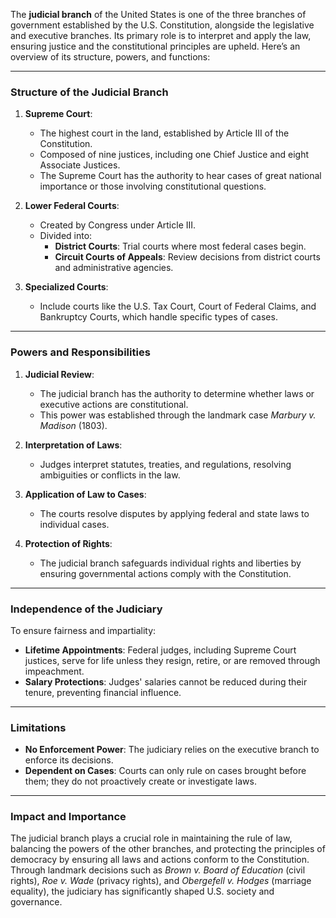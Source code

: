 The **judicial branch** of the United States is one of the three branches of government established by the U.S. Constitution, alongside the legislative and executive branches. Its primary role is to interpret and apply the law, ensuring justice and the constitutional principles are upheld. Here’s an overview of its structure, powers, and functions:

---

### **Structure of the Judicial Branch**
1. **Supreme Court**:
   - The highest court in the land, established by Article III of the Constitution.
   - Composed of nine justices, including one Chief Justice and eight Associate Justices.
   - The Supreme Court has the authority to hear cases of great national importance or those involving constitutional questions.

2. **Lower Federal Courts**:
   - Created by Congress under Article III.
   - Divided into:
     - **District Courts**: Trial courts where most federal cases begin.
     - **Circuit Courts of Appeals**: Review decisions from district courts and administrative agencies.

3. **Specialized Courts**:
   - Include courts like the U.S. Tax Court, Court of Federal Claims, and Bankruptcy Courts, which handle specific types of cases.

---

### **Powers and Responsibilities**
1. **Judicial Review**:
   - The judicial branch has the authority to determine whether laws or executive actions are constitutional. 
   - This power was established through the landmark case *Marbury v. Madison* (1803).

2. **Interpretation of Laws**:
   - Judges interpret statutes, treaties, and regulations, resolving ambiguities or conflicts in the law.

3. **Application of Law to Cases**:
   - The courts resolve disputes by applying federal and state laws to individual cases.

4. **Protection of Rights**:
   - The judicial branch safeguards individual rights and liberties by ensuring governmental actions comply with the Constitution.

---

### **Independence of the Judiciary**
To ensure fairness and impartiality:
- **Lifetime Appointments**: Federal judges, including Supreme Court justices, serve for life unless they resign, retire, or are removed through impeachment.
- **Salary Protections**: Judges' salaries cannot be reduced during their tenure, preventing financial influence.

---

### **Limitations**
- **No Enforcement Power**: The judiciary relies on the executive branch to enforce its decisions.
- **Dependent on Cases**: Courts can only rule on cases brought before them; they do not proactively create or investigate laws.

---

### **Impact and Importance**
The judicial branch plays a crucial role in maintaining the rule of law, balancing the powers of the other branches, and protecting the principles of democracy by ensuring all laws and actions conform to the Constitution. Through landmark decisions such as *Brown v. Board of Education* (civil rights), *Roe v. Wade* (privacy rights), and *Obergefell v. Hodges* (marriage equality), the judiciary has significantly shaped U.S. society and governance.